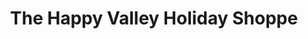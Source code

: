 ---
title: "The Happy Valley Holiday Shoppe"
url: /state-college/the-happy-valley-holiday-shoppe/
shop: Andenken
---